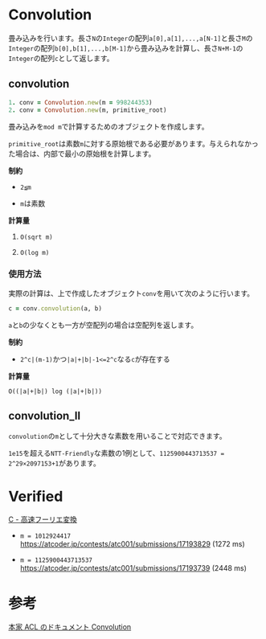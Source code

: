 # Convolution

畳み込みを行います。長さ`N`の`Integer`の配列`a[0],a[1],...,a[N-1]`と長さ`M`の`Integer`の配列`b[0],b[1],...,b[M-1]`から畳み込みを計算し、長さ`N+M-1`の`Integer`の配列`c`として返します。

## convolution

```ruby
1. conv = Convolution.new(m = 998244353)
2. conv = Convolution.new(m, primitive_root)
```

畳み込みを`mod m`で計算するためのオブジェクトを作成します。

`primitive_root`は素数`m`に対する原始根である必要があります。与えられなかった場合は、内部で最小の原始根を計算します。

**制約**

- `2≦m`

- `m`は素数

**計算量**

1. `O(sqrt m)`

2. `O(log m)`

### 使用方法

実際の計算は、上で作成したオブジェクト`conv`を用いて次のように行います。

```ruby
c = conv.convolution(a, b)
```

`a`と`b`の少なくとも一方が空配列の場合は空配列を返します。

**制約**

- `2^c|(m-1)`かつ`|a|+|b|-1<=2^c`なる`c`が存在する

**計算量**

`O((|a|+|b|) log (|a|+|b|))`

## convolution_ll

`convolution`の`m`として十分大きな素数を用いることで対応できます。

`1e15`を超える`NTT-Friendly`な素数の1例として、`1125900443713537 = 2^29×2097153+1`があります。

# Verified

[C - 高速フーリエ変換](https://atcoder.jp/contests/atc001/tasks/fft_c)

- `m = 1012924417` https://atcoder.jp/contests/atc001/submissions/17193829 (1272 ms)

- `m = 1125900443713537` https://atcoder.jp/contests/atc001/submissions/17193739 (2448 ms)

# 参考

[本家 ACL のドキュメント Convolution](https://atcoder.github.io/ac-library/master/document_ja/convolution.html)
